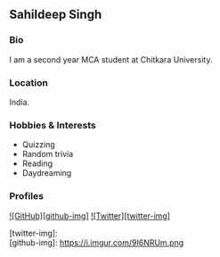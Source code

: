 ## Sahildeep Singh

### Bio
I am a second year MCA student at Chitkara University. 
 
### Location
India.

### Hobbies & Interests
- Quizzing
- Random trivia
- Reading
- Daydreaming

### Profiles
[![GitHub][github-img]](https://github.com/sahilcodes) 
[![Twitter][twitter-img]](https://twitter.com/sforsaahil)  

<!-- Don't edit the below 2 lines -->
[twitter-img]:  
[github-img]: https://i.imgur.com/9I6NRUm.png
